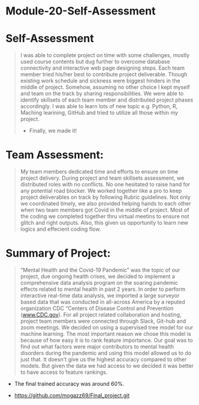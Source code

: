 # Module-20-Self-Assessment

# Self-Assessment
> I was able to complete project on time with some challenges, mostly used course contents but dug further to overcome database connectivity and interactive web page designing steps. Each team member tried his/her best to contribute project deliverable. Though existing work schedule and sickness were biggest hinders in the middle of project. Somehow, assuming no other choice I kept myself and team on the track by sharing responsibilities. We were able to identify skillsets of each team member and distributed project phases accordingly. I was able to learn lots of new topic e.g. Python, R, Maching learining, GitHub and tried to utilize all those within my project.
> * Finally, we made it! 

# Team Assessment:
> My team members dedicated time and efforts to ensure on time project delivery. During project and team skillsets assessment, we distributed roles with no conflicts. No one hesitated to raise hand for any potential road blocker. We worked together like a pro to keep project deliverables on track by following Rubric guidelines. Not only we coordinated timely, we also provided helping hands to each other when two team members got Covid in the middle of project. Most of the coding we completed together thru virtual meetins to ensure not glitch and right outputs. Also, this given us opportunity to learn new logics and effecient coding flow.    

# Summary of Project: 
> “Mental Health and the Covid-19 Pandemic” was the topic of our project, due ongoing health crises, we decided to implement a comprehensive data analysis program on the soaring pandemic effects related to mental health in past 2 years. In order to perform interactive real-time data analysis, we imported a large surveyor based data that was conducted in all-across America by a reputed organization CDC “Centers of Disease Control and Prevention (www.CDC.gov).
For all project related collaboration and hosting, project team members were connected through Slack, Git-hub and zoom meetings.
We decided on using a supervised tree model for our machine learning. The most important reason we chose this model is because of how easy it is to rank feature importance. Our goal was to find out what factors were major contributors to mental health disorders during the pandemic and using this model allowed us to do just that. It doesn't give us the highest accuracy compared to other models. But given the data we had access to we decided it was better to have access to feature rankings.

* The final trained accuracy was around 60%.


*  https://github.com/mogazz69/Final_project.git
